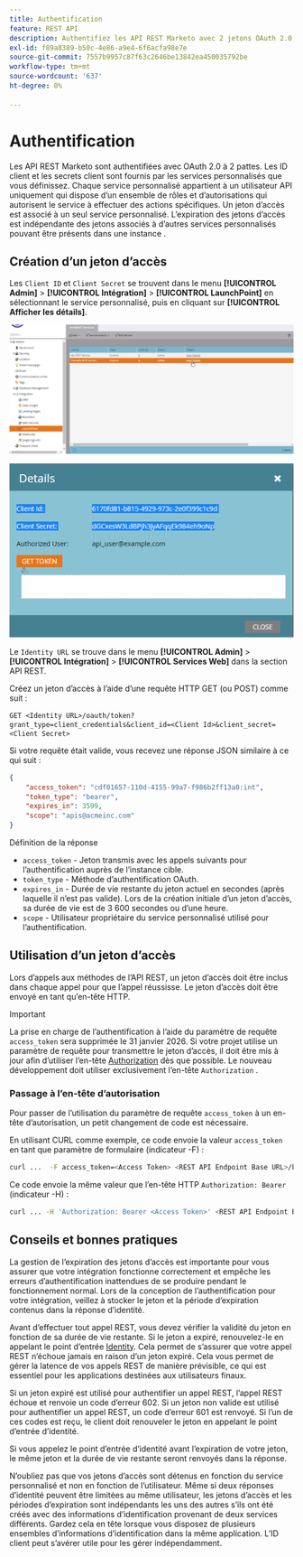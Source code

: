```yaml
---
title: Authentification
feature: REST API
description: Authentifiez les API REST Marketo avec 2 jetons OAuth 2.0, créez et utilisez des jetons d’accès, passez à l’en-tête d’autorisation, gérez l’expiration, gérez les erreurs 601 et 602.
exl-id: f89a8389-b50c-4e86-a9e4-6f6acfa98e7e
source-git-commit: 7557b9957c87f63c2646be13842ea450035792be
workflow-type: tm+mt
source-wordcount: '637'
ht-degree: 0%

---
```


# Authentification

Les API REST Marketo sont authentifiées avec OAuth 2.0 à 2 pattes. Les ID client et les secrets client sont fournis par les services personnalisés que vous définissez. Chaque service personnalisé appartient à un utilisateur API uniquement qui dispose d’un ensemble de rôles et d’autorisations qui autorisent le service à effectuer des actions spécifiques. Un jeton d’accès est associé à un seul service personnalisé. L’expiration des jetons d’accès est indépendante des jetons associés à d’autres services personnalisés pouvant être présents dans une instance .

## Création d’un jeton d’accès

Les `Client ID` et `Client Secret` se trouvent dans le menu **[!UICONTROL Admin]** > **[!UICONTROL Intégration]** > **[!UICONTROL LaunchPoint]** en sélectionnant le service personnalisé, puis en cliquant sur **[!UICONTROL Afficher les détails]**.

![Obtenir les détails du service REST](assets/authentication-service-view-details.png)

![Informations d’identification du point de lancement](assets/admin-launchpoint-credentials.png)

Le `Identity URL` se trouve dans le menu **[!UICONTROL Admin]** > **[!UICONTROL Intégration]** > **[!UICONTROL Services Web]** dans la section API REST.

Créez un jeton d’accès à l’aide d’une requête HTTP GET (ou POST) comme suit :

```
GET <Identity URL>/oauth/token?grant_type=client_credentials&client_id=<Client Id>&client_secret=<Client Secret>
```

Si votre requête était valide, vous recevez une réponse JSON similaire à ce qui suit :

```json
{
    "access_token": "cdf01657-110d-4155-99a7-f986b2ff13a0:int",
    "token_type": "bearer",
    "expires_in": 3599,
    "scope": "apis@acmeinc.com"
}
```

Définition de la réponse

- `access_token` - Jeton transmis avec les appels suivants pour l’authentification auprès de l’instance cible.
- `token_type` - Méthode d’authentification OAuth.
- `expires_in` - Durée de vie restante du jeton actuel en secondes (après laquelle il n’est pas valide). Lors de la création initiale d’un jeton d’accès, sa durée de vie est de 3 600 secondes ou d’une heure.
- `scope` - Utilisateur propriétaire du service personnalisé utilisé pour l’authentification.

## Utilisation d’un jeton d’accès

Lors d’appels aux méthodes de l’API REST, un jeton d’accès doit être inclus dans chaque appel pour que l’appel réussisse.
Le jeton d’accès doit être envoyé en tant qu’en-tête HTTP.

>[!IMPORTANT]
>
>La prise en charge de l’authentification à l’aide du paramètre de requête `access_token` sera supprimée le 31 janvier 2026. Si votre projet utilise un paramètre de requête pour transmettre le jeton d’accès, il doit être mis à jour afin d’utiliser l’en-tête [Authorization](https://experienceleague.adobe.com/fr/docs/marketo-developer/marketo/rest/authentication#using-an-access-token) dès que possible. Le nouveau développement doit utiliser exclusivement l’en-tête `Authorization` .

### Passage à l’en-tête d’autorisation

Pour passer de l’utilisation du paramètre de requête `access_token` à un en-tête d’autorisation, un petit changement de code est nécessaire.

En utilisant CURL comme exemple, ce code envoie la valeur `access_token` en tant que paramètre de formulaire (indicateur -F) :

```bash
curl ...  -F access_token=<Access Token> <REST API Endpoint Base URL>/bulk/v1/apiCall.json
```

Ce code envoie la même valeur que l’en-tête HTTP `Authorization: Bearer` (indicateur -H) :

```bash
curl ... -H 'Authorization: Bearer <Access Token>' <REST API Endpoint Base URL>/bulk/v1/apiCall.json
```

## Conseils et bonnes pratiques

La gestion de l’expiration des jetons d’accès est importante pour vous assurer que votre intégration fonctionne correctement et empêche les erreurs d’authentification inattendues de se produire pendant le fonctionnement normal. Lors de la conception de l’authentification pour votre intégration, veillez à stocker le jeton et la période d’expiration contenus dans la réponse d’identité.

Avant d’effectuer tout appel REST, vous devez vérifier la validité du jeton en fonction de sa durée de vie restante. Si le jeton a expiré, renouvelez-le en appelant le point d’entrée [Identity](https://developer.adobe.com/marketo-apis/api/identity/#tag/Identity/operation/identityUsingGET). Cela permet de s’assurer que votre appel REST n’échoue jamais en raison d’un jeton expiré. Cela vous permet de gérer la latence de vos appels REST de manière prévisible, ce qui est essentiel pour les applications destinées aux utilisateurs finaux.

Si un jeton expiré est utilisé pour authentifier un appel REST, l’appel REST échoue et renvoie un code d’erreur 602. Si un jeton non valide est utilisé pour authentifier un appel REST, un code d’erreur 601 est renvoyé. Si l’un de ces codes est reçu, le client doit renouveler le jeton en appelant le point d’entrée d’identité.

Si vous appelez le point d’entrée d’identité avant l’expiration de votre jeton, le même jeton et la durée de vie restante seront renvoyés dans la réponse.

N’oubliez pas que vos jetons d’accès sont détenus en fonction du service personnalisé et non en fonction de l’utilisateur. Même si deux réponses d’identité peuvent être limitées au même utilisateur, les jetons d’accès et les périodes d’expiration sont indépendants les uns des autres s’ils ont été créés avec des informations d’identification provenant de deux services différents. Gardez cela en tête lorsque vous disposez de plusieurs ensembles d’informations d’identification dans la même application. L’ID client peut s’avérer utile pour les gérer indépendamment.
